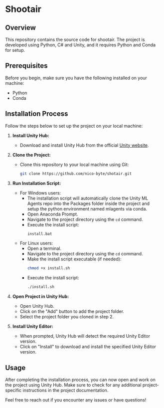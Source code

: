 # Shootair

## Overview

This repository contains the source code for shootair. The project is developed using Python, C# and Unity, and it requires Python and Conda for setup.

## Prerequisites

Before you begin, make sure you have the following installed on your machine:

- Python
- Conda

## Installation Process

Follow the steps below to set up the project on your local machine:

1. **Install Unity Hub:**
   - Download and install Unity Hub from the official [Unity website](https://unity3d.com/get-unity/download).

2. **Clone the Project:**
   - Clone this repository to your local machine using Git:
     ```bash
     git clone https://github.com/nico-byte/shotair.git
     ```

3. **Run Installation Script:**
   - For Windows users:
     - The installation script will automatically clone the Unity ML Agents repo into the Packages folder inside the project and setup the python environment named mlagents via conda.
     - Open Anaconda Prompt.
     - Navigate to the project directory using the `cd` command.
     - Execute the install script:
       ```bash
       install.bat
       ```
   - For Linux users:
     - Open a terminal.
     - Navigate to the project directory using the `cd` command.
     - Make the install script executable (if needed):
       ```bash
       chmod +x install.sh
       ```
     - Execute the install script:
       ```bash
       ./install.sh
       ```

4. **Open Project in Unity Hub:**
   - Open Unity Hub.
   - Click on the "Add" button to add the project folder.
   - Select the project folder you cloned in step 2.

5. **Install Unity Editor:**
   - When prompted, Unity Hub will detect the required Unity Editor version.
   - Click on "Install" to download and install the specified Unity Editor version.

## Usage

After completing the installation process, you can now open and work on the project using Unity Hub. Make sure to check for any additional project-specific instructions in the project documentation.

Feel free to reach out if you encounter any issues or have questions!
